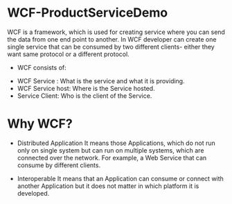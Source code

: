 # WCF-ProductServiceDemo
WCF is a framework, which is used for creating service where you can send the data from one end point to another.
In WCF developer can create one single service that can be consumed by two different clients- either they want same protocol or a different protocol.
- WCF consists of:
* WCF Service : What is the service and what it is providing.
* WCF Service host: Where is the Service hosted.
* Service Client: Who is the client of the Service.

# Why WCF?
* Distributed Application
It means those Applications, which do not run only on single system but can run on multiple systems, which are connected over the network. For example, a Web Service that can consume by different clients.

* Interoperable
It means that an Application can consume or connect with another Application but it does not matter in which platform it is developed.
